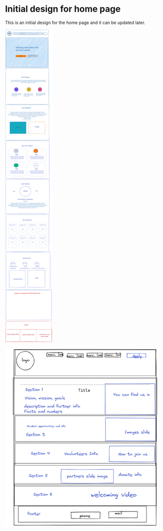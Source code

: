 # Initial design for home page

This is an initial design for the home page and it can be updated later.

![ ](homepage_wireframe.svg)

![ ](wireframe2.png)
